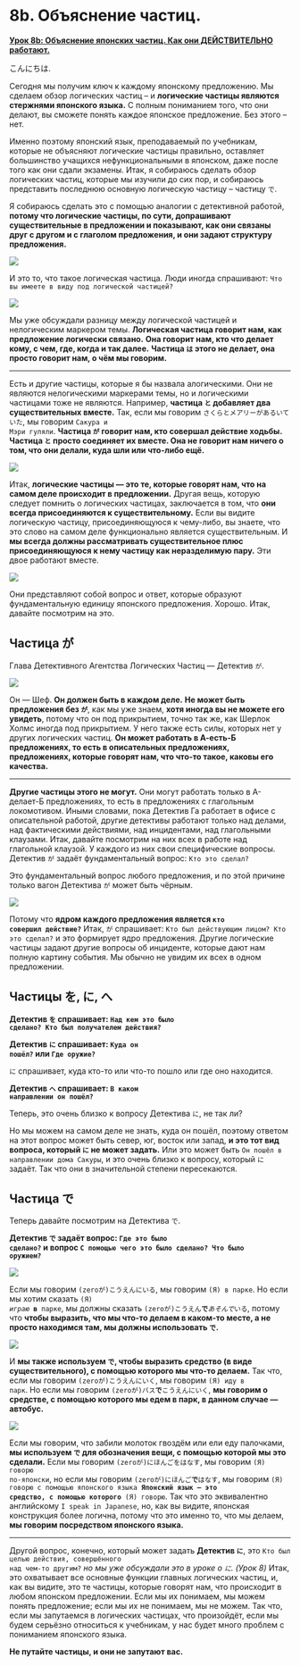 # **8b. Объяснение частиц.**

[**Урок 8b: Объяснение японских частиц. Как они ДЕЙСТВИТЕЛЬНО работают.**](https://www.youtube.com/watch?v=dwcTI9qvO-U&list=PLg9uYxuZf8x_A-vcqqyOFZu06WlhnypWj&index=10)

こんにちは.

Сегодня мы получим ключ к каждому японскому предложению. Мы сделаем обзор логических частиц – и **логические частицы являются стержнями японского языка.** С полным пониманием того, что они делают, вы сможете понять каждое японское предложение. Без этого – нет.

Именно поэтому японский язык, преподаваемый по учебникам, которые не объясняют логические частицы правильно, оставляет большинство учащихся нефункциональными в японском, даже после того как они сдали экзамены. Итак, я собираюсь сделать обзор логических частиц, которые мы изучили до сих пор, и собираюсь представить последнюю основную логическую частицу – частицу <code>で</code>.

Я собираюсь сделать это с помощью аналогии с детективной работой, **потому что логические частицы, по сути, допрашивают существительные в предложении и показывают, как они связаны друг с другом и с глаголом предложения, и они задают структуру предложения.**

![](../media/image1152.webp)

И это то, что такое логическая частица. Люди иногда спрашивают: <code>Что вы имеете в виду под логической частицей?</code>

![](../media/image64.webp)

Мы уже обсуждали разницу между логической частицей и нелогическим маркером темы. **Логическая частица говорит нам, как предложение логически связано.** **Она говорит нам, кто что делает кому, с чем, где, когда и так далее.** **Частица <code>は</code> этого не делает, она просто говорит нам, о чём мы говорим.**

---

Есть и другие частицы, которые я бы назвала алогическими. Они не являются нелогическими маркерами темы, но и логическими частицами тоже не являются. Например, **частица <code>と</code> добавляет два существительных вместе.** Так, если мы говорим <code>さくらとメアリーがあるいていた</code>, мы говорим <code>Сакура и Мэри гуляли</code>. **Частица <code>が</code> говорит нам, кто совершал действие ходьбы.** **Частица <code>と</code> просто соединяет их вместе. Она не говорит нам ничего о том, что они делали, куда шли или что-либо ещё.**

![](../media/image79.webp)

Итак, **логические частицы — это те, которые говорят нам, что на самом деле происходит в предложении.** Другая вещь, которую следует помнить о логических частицах, заключается в том, что **они всегда присоединяются к существительному.** Если вы видите логическую частицу, присоединяющуюся к чему-либо, вы знаете, что это слово на самом деле функционально является существительным. И **мы всегда должны рассматривать существительное плюс присоединяющуюся к нему частицу как неразделимую пару.** Эти двое работают вместе.

![](../media/image1132.webp)

Они представляют собой вопрос и ответ, которые образуют фундаментальную единицу японского предложения. Хорошо. Итак, давайте посмотрим на это.

## Частица が

Глава Детективного Агентства Логических Частиц — Детектив <code>が</code>.

![](../media/image538.webp)

Он — Шеф. **Он должен быть в каждом деле.** **Не может быть предложения без <code>が</code>**, как мы уже знаем, **хотя иногда вы не можете его увидеть**, потому что он под прикрытием, точно так же, как Шерлок Холмс иногда под прикрытием. У него также есть силы, которых нет у других логических частиц. **Он может работать в А-есть-Б предложениях, то есть в описательных предложениях, предложениях, которые говорят нам, что что-то такое, каковы его качества.**

---

**Другие частицы этого не могут.** Они могут работать только в А-делает-Б предложениях, то есть в предложениях с глагольным локомотивом. Иными словами, пока Детектив Га работает в офисе с описательной работой, другие детективы работают только над делами, над фактическими действиями, над инцидентами, над глагольными клаузами. Итак, давайте посмотрим на них всех в работе над глагольной клаузой. У каждого из них свои специфические вопросы. Детектив <code>が</code> задаёт фундаментальный вопрос: <code>Кто это сделал?</code>

Это фундаментальный вопрос любого предложения, и по этой причине только вагон Детектива <code>が</code> может быть чёрным.

![](../media/image271.webp)

Потому что **ядром каждого предложения является <code>кто совершил действие?</code>** Итак, <code>が</code> спрашивает: <code>Кто был действующим лицом? Кто это сделал?</code> и это формирует ядро предложения. Другие логические частицы задают другие вопросы об инциденте, которые дают нам полную картину события. Мы обычно не увидим их всех в одном предложении.

## Частицы を, に, へ

**Детектив <code>を</code> спрашивает: <code>Над кем это было сделано? Кто был получателем действия?</code>**

**Детектив <code>に</code> спрашивает: <code>Куда он пошёл?</code> или <code>Где оружие?</code>**

<code>に</code> спрашивает, куда кто-то или что-то пошло или где оно находится.

**Детектив <code>へ</code> спрашивает: <code>В каком направлении он пошёл?</code>**

Теперь, это очень близко к вопросу Детектива <code>に</code>, не так ли?

Но мы можем на самом деле не знать, куда он пошёл, поэтому ответом на этот вопрос может быть север, юг, восток или запад, **и это тот вид вопроса, который <code>に</code> не может задать.** Или это может быть <code>Он пошёл в направлении дома Сакуры</code>, и это очень близко к вопросу, который <code>に</code> задаёт. Так что они в значительной степени пересекаются.

## Частица で

Теперь давайте посмотрим на Детектива <code>で</code>.

**Детектив <code>で</code> задаёт вопрос: <code>Где это было сделано?</code> и вопрос <code>С помощью чего это было сделано? Что было оружием?</code>**

![](../media/image830.webp)

Если мы говорим <code>(zeroが)こうえんにいる</code>, мы говорим <code>(Я) в парке</code>. Но если мы хотим сказать <code>(Я) *играю* **в** парке</code>, мы должны сказать <code>(zeroが)こうえん**で***あそんで*いる</code>, потому что **чтобы выразить, что мы что-то делаем в каком-то месте, а не просто находимся там, мы должны использовать <code>で</code>.**

![](../media/image721.webp)

И **мы также используем <code>で</code>, чтобы выразить средство (в виде существительного), с помощью которого мы что-то делаем.** Так что, если мы говорим <code>(zeroが)こうえんにいく</code>, мы говорим <code>(Я) иду в парк</code>. Но если мы говорим <code>(zeroが)バス**で**こうえんにいく</code>, **мы говорим о средстве, с помощью которого мы едем в парк, в данном случае — автобус.**

![](../media/image700.webp)

Если мы говорим, что забили молоток гвоздём или ели еду палочками, **мы используем <code>で</code> для обозначения вещи, с помощью которой мы это сделали.** Если мы говорим <code>(zeroが)にほんごをはなす</code>, мы говорим <code>(Я) говорю по-японски</code>, но если мы говорим <code>(zeroが)にほんご**で**はなす</code>, мы говорим <code>(Я) говорю с помощью японского языка **Японский язык — это средство, с помощью которого** (Я) говорю</code>. Так что это эквивалентно английскому <code>I speak in Japanese</code>, но, как вы видите, японская конструкция более логична, потому что это именно то, что мы делаем, **мы говорим посредством японского языка.**

---

Другой вопрос, конечно, который может задать **Детектив <code>に</code>**, это <code>Кто был целью действия, совершённого над чем-то другим?</code> *но мы уже обсуждали это в уроке о <code>に</code>. (Урок 8)* Итак, это охватывает все основные функции главных логических частиц, и, как вы видите, это те частицы, которые говорят нам, что происходит в любом японском предложении. Если мы их понимаем, мы можем понять предложение; если мы их не понимаем, мы не можем. Так что, если мы запутаемся в логических частицах, что произойдёт, если мы будем серьёзно относиться к учебникам, у нас будет много проблем с пониманием японского языка.

**Не путайте частицы, и они не запутают вас.**